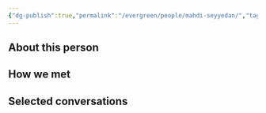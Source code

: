 ```yaml
---
{"dg-publish":true,"permalink":"/evergreen/people/mahdi-seyyedan/","tags":["people","non_geo"]}
---
```


## About this person


## How we met


## Selected conversations
